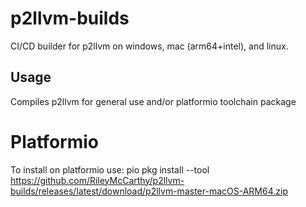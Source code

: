 # p2llvm-builds
CI/CD builder for p2llvm on windows, mac (arm64+intel), and linux.

## Usage
Compiles p2llvm for general use and/or platformio toolchain package
# Platformio
To install on platformio use:
pio pkg install --tool https://github.com/RileyMcCarthy/p2llvm-builds/releases/latest/download/p2llvm-master-macOS-ARM64.zip
